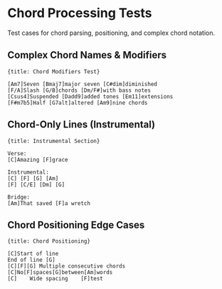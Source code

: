 # Chord Processing Tests

Test cases for chord parsing, positioning, and complex chord notation.

## Complex Chord Names & Modifiers
```chopro
{title: Chord Modifiers Test}

[Am7]Seven [Bmaj7]major seven [C#dim]diminished
[F/A]Slash [G/B]chords [Dm/F#]with bass notes
[Csus4]Suspended [Dadd9]added tones [Em11]extensions
[F#m7b5]Half [G7alt]altered [Am9]nine chords
```

## Chord-Only Lines (Instrumental)
```chopro
{title: Instrumental Section}

Verse:
[C]Amazing [F]grace

Instrumental:
[C] [F] [G] [Am]
[F] [C/E] [Dm] [G]

Bridge:
[Am]That saved [F]a wretch
```

## Chord Positioning Edge Cases
```chopro
{title: Chord Positioning}

[C]Start of line
End of line [G]
[C][F][G] Multiple consecutive chords
[C]No[F]spaces[G]between[Am]words
[C]    Wide spacing    [F]test
```
